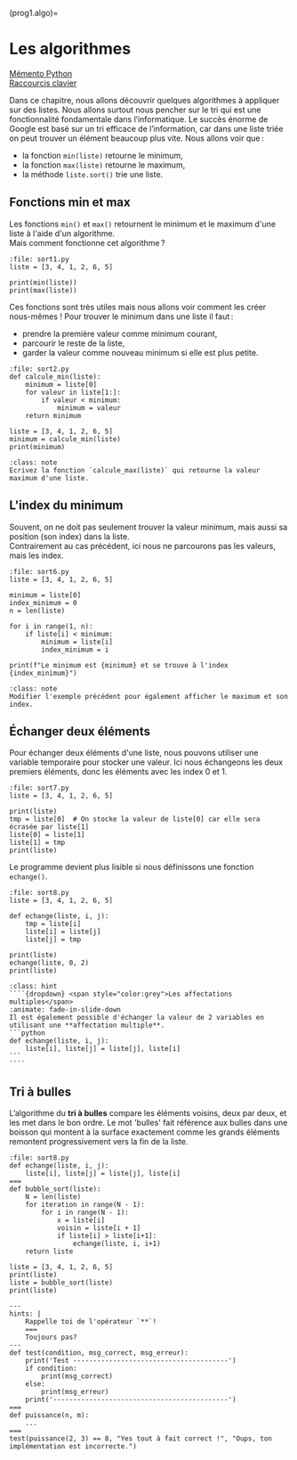 (prog1.algo)=

# Les algorithmes

[Mémento Python](https://perso.limsi.fr/pointal/_media/python:cours:mementopython3.pdf)  
[Raccourcis clavier](https://support.apple.com/fr-ch/HT201236)

Dans ce chapitre, nous allons découvrir quelques algorithmes à appliquer sur des listes. Nous allons surtout nous pencher sur le tri qui est une fonctionnalité fondamentale dans l’informatique. Le succès énorme de Google est basé sur un tri efficace de l’information, car dans une liste triée on peut trouver un élément beaucoup plus vite. Nous allons voir que :

- la fonction `min(liste)` retourne le minimum,
- la fonction `max(liste)` retourne le maximum,
- la méthode `liste.sort()` trie une liste.

## Fonctions min et max

Les fonctions `min()` et `max()` retournent le minimum et le maximum d'une liste à l'aide d'un algorithme.  
Mais comment fonctionne cet algorithme ?

```{codeplay}
:file: sort1.py
liste = [3, 4, 1, 2, 6, 5]

print(min(liste))
print(max(liste))
```

Ces fonctions sont très utiles mais nous allons voir comment les créer nous-mêmes !
Pour trouver le minimum dans une liste il faut :

- prendre la première valeur comme minimum courant,
- parcourir le reste de la liste,
- garder la valeur comme nouveau minimum si elle est plus petite.

```{codeplay}
:file: sort2.py
def calcule_min(liste):
    minimum = liste[0]
    for valeur in liste[1:]:
        if valeur < minimum:
            minimum = valeur
    return minimum

liste = [3, 4, 1, 2, 6, 5]
minimum = calcule_min(liste)  
print(minimum)
```

```{admonition} Exercice
:class: note
Ecrivez la fonction `calcule_max(liste)` qui retourne la valeur maximum d'une liste.
```

## L'index du minimum

Souvent, on ne doit pas seulement trouver la valeur minimum, mais aussi sa position (son index) dans la liste.  
Contrairement au cas précédent, ici nous ne parcourons pas les valeurs, mais les index.

```{codeplay}
:file: sort6.py
liste = [3, 4, 1, 2, 6, 5]

minimum = liste[0]
index_minimum = 0
n = len(liste)

for i in range(1, n):
    if liste[i] < minimum:
        minimum = liste[i]
        index_minimum = i
        
print(f"Le minimum est {minimum} et se trouve à l'index {index_minimum}")
```

```{admonition} Exercice
:class: note
Modifier l'exemple précédent pour également afficher le maximum et son index.
```

## Échanger deux éléments

Pour échanger deux éléments d'une liste, nous pouvons utiliser une variable temporaire pour stocker une valeur.
Ici nous échangeons les deux premiers éléments, donc les éléments avec les index 0 et 1.

```{codeplay}
:file: sort7.py
liste = [3, 4, 1, 2, 6, 5]

print(liste)
tmp = liste[0]  # On stocke la valeur de liste[0] car elle sera écrasée par liste[1]
liste[0] = liste[1]
liste[1] = tmp
print(liste)
```

Le programme devient plus lisible si nous définissons une fonction `echange()`.

```{codeplay}
:file: sort8.py
liste = [3, 4, 1, 2, 6, 5]

def echange(liste, i, j):
    tmp = liste[i]
    liste[i] = liste[j]
    liste[j] = tmp

print(liste)
echange(liste, 0, 2)
print(liste)
```

`````{admonition} Pour aller plus loin
:class: hint
````{dropdown} <span style="color:grey">Les affectations multiples</span>
:animate: fade-in-slide-down
Il est également possible d'échanger la valeur de 2 variables en utilisant une **affectation multiple**.
```python
def echange(liste, i, j):
    liste[i], liste[j] = liste[j], liste[i]
```
````
`````

## Tri à bulles

L’algorithme du **tri à bulles** compare les éléments voisins, deux par deux, et les met dans le bon ordre. Le mot 'bulles' fait référence aux bulles dans une boisson qui montent à la surface exactement comme les grands éléments remontent progressivement vers la fin de la liste.

```{codeplay}
:file: sort8.py
def echange(liste, i, j):
    liste[i], liste[j] = liste[j], liste[i]
===
def bubble_sort(liste):
    N = len(liste)
    for iteration in range(N - 1):
        for i in range(N - 1):
            x = liste[i]
            voisin = liste[i + 1]
            if liste[i] > liste[i+1]:
                echange(liste, i, i+1)
    return liste

liste = [3, 4, 1, 2, 6, 5]
print(liste)
liste = bubble_sort(liste)
print(liste)
```

```{codeplay}
---
hints: |
    Rappelle toi de l'opérateur `**`!
    ===
    Toujours pas?
---
def test(condition, msg_correct, msg_erreur):
    print('Test ---------------------------------------')
    if condition:
        print(msg_correct)
    else:
        print(msg_erreur)
    print('--------------------------------------------')
===
def puissance(n, m):
    ...
===
test(puissance(2, 3) == 8, "Yes tout à fait correct !", "Oups, ton implémentation est incorrecte.")
```
